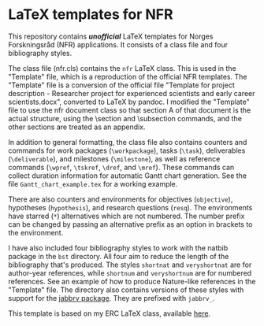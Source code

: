# LaTeX templates for NFR

This repository contains **_unofficial_** LaTeX templates for Norges Forskningsråd (NFR) applications. It consists of a class file and four bibliography styles.

The class file (nfr.cls) contains the `nfr` LaTeX class. This is used in the "Template" file, which is a reproduction of the official NFR templates. The "Template" file is a conversion of the official file "Template for project description - Researcher project for experienced scientists and early career scientists.docx", converted to LaTeX by pandoc. I modified the "Template" file to use the nfr document class so that section A of that document is the actual structure, using the \section and \subsection commands, and the other sections are treated as an appendix.

In addition to general formatting, the class file also contains counters and commands for work packages (`\workpackage`), tasks (`\task`), deliverables (`\deliverable`), and milestones (`\milestone`), as well as reference commands (`\wpref`, `\tskref`, `\dref`, and `\mref`). These commands can collect duration information for automatic Gantt chart generation. See the file `Gantt_chart_example.tex` for a working example.

There are also counters and environments for objectives (`objective`), hypotheses (`hypothesis`), and research questions (`resq`). The environments have starred (`*`) alternatives which are not numbered. The number prefix can be changed by passing an alternative prefix as an option in brackets to the environment.

I have also included four bibliography styles to work with the natbib package in the `bst` directory. All four aim to reduce the length of the bibliography that's produced. The styles `shortnat` and `veryshortnat` are for author-year references, while `shortnum` and `veryshortnum` are for numbered references. See an example of how to produce Nature-like references in the "Template" file. The directory also contains versions of these styles with support for the [jabbrv package](https://github.com/compholio/jabbrv). They are prefixed with `jabbrv_`.

This template is based on my ERC LaTeX class, available [here](https://github.com/einola/ERC_template).
